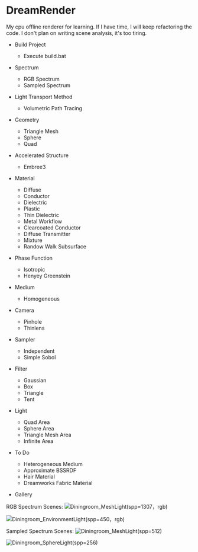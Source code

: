 # DreamRender

My cpu offline renderer for learning. If I have time, I will keep refactoring the code. I don't plan on writing scene analysis, it's too tiring.

- Build Project
  - Execute build.bat
 
- Spectrum
  - RGB Spectrum
  - Sampled Spectrum

- Light Transport Method
  - Volumetric Path Tracing

- Geometry
  - Triangle Mesh
  - Sphere
  - Quad

- Accelerated Structure
  - Embree3

- Material
  - Diffuse
  - Conductor
  - Dielectric
  - Plastic
  - Thin Dielectric
  - Metal Workflow
  - Clearcoated Conductor
  - Diffuse Transmitter
  - Mixture
  - Randow Walk Subsurface

- Phase Function
  - Isotropic
  - Henyey Greenstein

- Medium
  - Homogeneous

- Camera
  - Pinhole
  - Thinlens

- Sampler
  - Independent
  - Simple Sobol

- Filter
  - Gaussian
  - Box
  - Triangle
  - Tent

- Light
  - Quad Area
  - Sphere Area
  - Triangle Mesh Area
  - Infinite Area
 
- To Do
  - Heterogeneous Medium
  - Approximate BSSRDF
  - Hair Material
  - Dreamworks Fabric Material

- Gallery

RGB Spectrum Scenes:
![Diningroom_MeshLight(spp=1307，rgb)](https://github.com/GraphicsEnthusiast/DreamRender/assets/75780167/8604f2ea-11ff-455a-b383-9b48cf55a722)

![Diningroom_EnvironmentLight(spp=450，rgb)](https://github.com/GraphicsEnthusiast/DreamRender/assets/75780167/eca821eb-fb9c-481f-a742-8f1402f34a39)
  
Sampled Spectrum Scenes:
![Diningroom_MeshLight(spp=512)](https://github.com/GraphicsEnthusiast/DreamRender/assets/75780167/64ee949c-06a6-4174-a490-cd74b1ca1232)

![Diningroom_SphereLight(spp=256)](https://github.com/GraphicsEnthusiast/DreamRender/assets/75780167/8744dabe-75ee-4c1d-abb8-5c6cd204214e)


